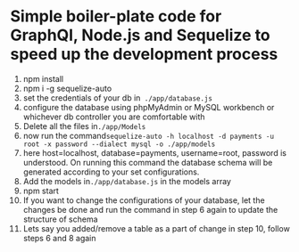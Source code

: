 # **Simple boiler-plate code for GraphQl, Node.js and Sequelize to speed up the development process**



1. npm install
2. npm i -g sequelize-auto
3. set the credentials of your db in` ./app/database.js`
4. configure the database using phpMyAdmin or MySQL workbench or whichever db controller you are comfortable with
5. Delete all the files in`./app/Models `
6. now run the command`sequelize-auto -h localhost -d payments -u root -x password --dialect mysql -o ./app/models`
7. here host=localhost, database=payments, username=root, password is understood. On running this command the database schema will be generated according to your set configurations.
8. Add the models in`./app/database.js` in the models array
9. npm start
10. If you want to change the configurations of your database, let the changes be done and run the command in step 6 again to update the structure of schema
11. Lets say you added/remove a table as a part of change in step 10, follow steps 6 and 8 again

